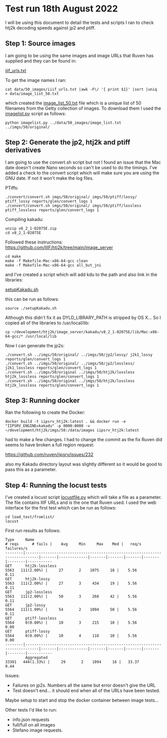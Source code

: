 # Test run 18th August 2022

I will be using this document to detail the tests and scripts I ran to check htj2k decoding speeds against jp2 and ptiff. 


## Step 1: Source images

I am going to be using the same images and image URLs that Ruven has supplied and they can be found in:

[iiif_urls.txt](../../data/50_images/iiif_urls.txt)

To get the image names I ran:

```
cat data/50_images/iiif_urls.txt |awk -F\/ '{ print $1}' |sort |uniq  > data/image_list_50.txt
```

which created the [image_list_50.txt](../../data/50_images/image_list_50.txt) file which is a unique list of 50 filenames from the Getty collection of images. To download them I used the [imagelist.py](../../download/README.md) script as follows:

```
python imagelist.py ../data/50_images/image_list.txt ../imgs/50/original/
```

## Step 2: Generate the jp2, htj2k and ptiff derivatives 

I am going to use the convert.sh script but not I found an issue that the Mac date doesn't create Nano seconds so can't be used to do the timings. I've added a check to the convert script which will make sure you are using the GNU date. If not it won't make the log files.


PTiffs:

```
./convert/convert.sh imgs/50/original/ imgs/50/ptiff/lossy/ ptiff_lossy reports/glen/convert_logs 1
./convert/convert.sh imgs/50/original/ imgs/50/ptiff/lossless ptiff_lossless reports/glen/convert_logs 1
```

Compiling kakadu:

```
unzip v8_2_1-02075E.zip 
cd v8_2_1-02075E
```

Followed these instructions: https://github.com/IIIF/htj2k/tree/main/image_server 

```
cd make
make -f Makefile-Mac-x86-64-gcc clean
make -f Makefile-Mac-x86-64-gcc all_but_jni
```

and I've created a script which will add kdu to the path and also link in the libraries:

[setupKakadu.sh](setupKakadu.sh)

this can be run as follows:

```
source ./setupKakadu.sh
```

Although this didn't fix it as DYLD_LIBRARY_PATH is stripped by OS X... So I copied all of the libraries to /usr/local/lib:

```
cp ~/development/htj2k/image_server/kakadu/v8_2_1-02075E/lib/Mac-x86-64-gcc/* /usr/local/lib
```

Now I can generate the jp2s:

```
./convert.sh ../imgs/50/original/ ../imgs/50/jp2/lossy/ j2k1_lossy  reports/glen/convert_logs 1
./convert.sh ../imgs/50/original/ ../imgs/50/jp2/lossless/ j2k1_lossless reports/glen/convert_logs 1
./convert.sh ../imgs/50/original ../imgs/50/htj2k/lossless htj2k_lossless reports/glen/convert_logs 1
./convert.sh ../imgs/50/original ../imgs/50/htj2k/lossless htj2k_lossless reports/glen/convert_logs 1
```


## Step 3: Running docker

Ran the following to create the Docker:

```
docker build -t iipsrv_htj2k:latest . && docker run -e "IIPSRV_ENGINE=kakadu" -p 8000:8000 -v ~/development/htj2k/imgs/50:/data/images iipsrv_htj2k:latest
```

had to make a few changes. I had to change the commit as the fix Ruven did seems to have broken a full region request:

https://github.com/ruven/iipsrv/issues/232

also my Kakadu directory layout was slightly different so it would be good to pass this as a parameter.

## Step 4: Running the locust tests

I've created a locust script [locustfile.py](../../load_test/fromlist/locustfile.py) which will take a file as a parameter. The file contains IIIF URLs and is the one that Ruven used. I used the web interface for the first test which can be run as follows:

```
cd load_test/fromlist/
locust
```

First run results as follows:

```
Type     Name                                                                          # reqs      # fails |    Avg     Min     Max    Med |   req/s  failures/s
--------|----------------------------------------------------------------------------|-------|-------------|-------|-------|-------|-------|--------|-----------
GET      htj2k-lossless                                                                  5563   111(2.00%) |     27       2    1075     18 |    5.56        0.11
GET      htj2k-lossy                                                                     5563   111(2.00%) |     27       3     434     19 |    5.56        0.11
GET      jp2-lossless                                                                    5563   111(2.00%) |     50       3     268     42 |    5.56        0.11
GET      jp2-lossy                                                                       5564   111(1.99%) |     54       2    1094     50 |    5.56        0.11
GET      ptiff-lossless                                                                  5564     0(0.00%) |     10       3     215     10 |    5.56        0.00
GET      ptiff-lossy                                                                     5564     0(0.00%) |     10       4     118     10 |    5.56        0.00
--------|----------------------------------------------------------------------------|-------|-------------|-------|-------|-------|-------|--------|-----------
         Aggregated                                                                     33381   444(1.33%) |     29       2    1094     16 |   33.37        0.44
```

Issues:
 * Failures on jp2s. Numbers all the same but error doesn't give the URL
 * Test doesn't end... it should end when all of the URLs have been tested. 

Maybe setup to start and stop the docker container between image tests...

Other tests I'd like to run:
 * info.json requests
 * full/full on all images
 * Stefano image requests.

